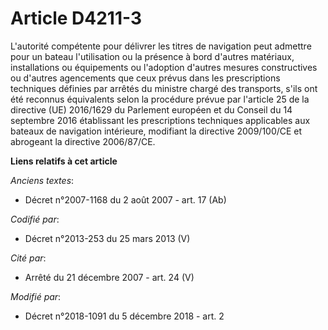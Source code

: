 # Article D4211-3

L'autorité compétente pour délivrer les titres de navigation peut admettre pour un bateau l'utilisation ou la présence à bord
d'autres matériaux, installations ou équipements ou l'adoption d'autres mesures constructives ou d'autres agencements que
ceux prévus dans les prescriptions techniques définies par arrêtés du ministre chargé des transports, s'ils ont été reconnus
équivalents selon la procédure prévue par l'article 25 de la directive (UE) 2016/1629 du Parlement européen et du Conseil du
14 septembre 2016 établissant les prescriptions techniques applicables aux bateaux de navigation intérieure, modifiant la
directive 2009/100/CE et abrogeant la directive 2006/87/CE.

**Liens relatifs à cet article**

_Anciens textes_:

  - Décret n°2007-1168 du 2 août 2007 - art. 17 (Ab)

_Codifié par_:

  - Décret n°2013-253 du 25 mars 2013 (V)

_Cité par_:

  - Arrêté du 21 décembre 2007 - art. 24 (V)

_Modifié par_:

  - Décret n°2018-1091 du 5 décembre 2018 - art. 2
